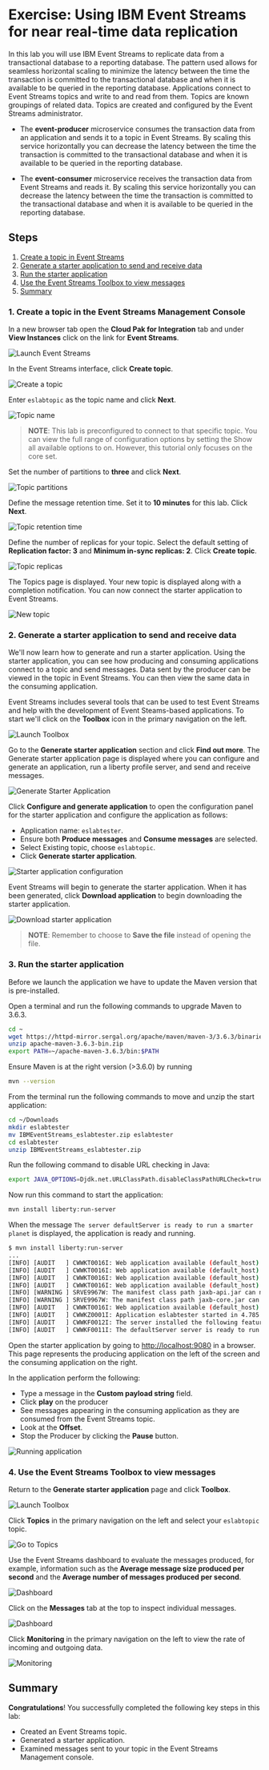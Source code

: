 # Exercise: Using IBM Event Streams for near real-time data replication

In this lab you will use IBM Event Streams to replicate data from a transactional database to a reporting database. The pattern used allows for seamless horizontal scaling to minimize the latency between the time the transaction is committed to the transactional database and when it is available to be queried in the reporting database. Applications connect to Event Streams topics and write to and read from them. Topics are known groupings of related data. Topics are created and configured by the Event Streams administrator.

* The **event-producer** microservice consumes the transaction data from an application and sends it to a topic in Event Streams. By scaling this service horizontally you can decrease the latency between the time the transaction is committed to the transactional database and when it is available to be queried in the reporting database.

* The **event-consumer** microservice receives the transaction data from Event Streams and reads it. By scaling this service horizontally you can decrease the latency between the time the transaction is committed to the transactional database and when it is available to be queried in the reporting database.

## Steps

1. [Create a topic in Event Streams](#1-create-a-topic-in-event-streams)
1. [Generate a starter application to send and receive data](#2-generate-a-starter-application-to-send-and-receive-data)
1. [Run the starter application](#3-run-the-starter-application)
1. [Use the Event Streams Toolbox to view messages](#4-use-the-event-streams-toolbox-to-view-messages)
1. [Summary](#summary)

### 1. Create a topic in the Event Streams Management Console

In a new browser tab open the **Cloud Pak for Integration** tab and under **View Instances** click on the link for **Event Streams**.

![Launch Event Streams](images/cp4i-dashboard-event-streams.png)

In the Event Streams interface, click **Create topic**.

![Create a topic](images/create-topic.png)

Enter `eslabtopic` as the topic name and click **Next**.

![Topic name](images/topic-name.png)

> **NOTE**: This lab is preconfigured to connect to that specific topic. You can view the full range of configuration options by setting the Show all available options to on. However, this tutorial only focuses on the core set.

Set the number of partitions to **three** and click **Next**.

![Topic partitions](images/topic-partitions.png)

Define the message retention time. Set it to **10 minutes** for this lab. Click **Next**.

![Topic retention time](images/topic-retention.png)

Define the number of replicas for your topic. Select the default setting of **Replication factor: 3** and **Minimum in-sync replicas: 2**. Click **Create topic**.

![Topic replicas](images/topic-replicas.png)

The Topics page is displayed. Your new topic is displayed along with a completion notification. You can now connect the starter application to Event Streams.

![New topic](images/new-topic.png)

### 2. Generate a starter application to send and receive data

We'll now learn how to generate and run a starter application. Using the starter application, you can see how producing and consuming applications connect to a topic and send messages. Data sent by the producer can be viewed in the topic in Event Streams. You can then view the same data in the consuming application.

Event Streams includes several tools that can be used to test Event Streams and help with the development of Event Steams-based applications. To start we'll click on the **Toolbox** icon in the primary navigation on the left.

![Launch Toolbox](images/launch-toolbox.png)

Go to the **Generate starter application** section and click **Find out more**. The Generate starter application page is displayed where you can configure and generate an application, run a liberty profile server, and send and receive messages.

![Generate Starter Application](images/generate-starter-app.png)

Click **Configure and generate application** to open the configuration panel for the starter application and configure the application as follows:

* Application name: `eslabtester`.
* Ensure both **Produce messages** and **Consume messages** are selected.
* Select Existing topic, choose `eslabtopic`.
* Click **Generate starter application**.

![Starter application configuration](images/app-config.png)

Event Streams will begin to generate the starter application. When it has been generated, click **Download application** to begin downloading the starter application.

![Download starter application](images/download-starter-app.png)

> **NOTE**: Remember to choose to **Save the file** instead of opening the file.

### 3. Run the starter application

Before we launch the application we have to update the Maven version that is pre-installed.

Open a terminal and run the following commands to upgrade Maven to 3.6.3.

```bash
cd ~
wget https://httpd-mirror.sergal.org/apache/maven/maven-3/3.6.3/binaries/apache-maven-3.6.3-bin.zip
unzip apache-maven-3.6.3-bin.zip
export PATH=~/apache-maven-3.6.3/bin:$PATH
```

Ensure Maven is at the right version (>3.6.0) by running

```bash
mvn --version
```

From the terminal run the following commands to move and unzip the start application:

```bash
cd ~/Downloads
mkdir eslabtester
mv IBMEventStreams_eslabtester.zip eslabtester
cd eslabtester
unzip IBMEventStreams_eslabtester.zip
```

Run the following command to disable URL checking in Java:

```bash
export JAVA_OPTIONS=Djdk.net.URLClassPath.disableClassPathURLCheck=true
```

Now run this command to start the application:

```bash
mvn install liberty:run-server
```

When the message `The server defaultServer is ready to run a smarter planet` is displayed, the application is ready and running.

```bash
$ mvn install liberty:run-server
...
[INFO] [AUDIT   ] CWWKT0016I: Web application available (default_host): http://admin.ibm.demo:9080/health/
[INFO] [AUDIT   ] CWWKT0016I: Web application available (default_host): http://admin.ibm.demo:9080/metrics/
[INFO] [AUDIT   ] CWWKT0016I: Web application available (default_host): http://admin.ibm.demo:9080/ibm/api/
[INFO] [AUDIT   ] CWWKT0016I: Web application available (default_host): http://admin.ibm.demo:9080/jwt/
[INFO] [WARNING ] SRVE9967W: The manifest class path jaxb-api.jar can not be found in jar file file:/home/ibmuser/Downloads/eslabtester/target/liberty/wlp/usr/servers/defaultServer/apps/expanded/eslabtester.war/WEB-INF/lib/jaxb-core-2.2.11.jar or its parent.
[INFO] [WARNING ] SRVE9967W: The manifest class path jaxb-core.jar can not be found in jar file file:/home/ibmuser/Downloads/eslabtester/target/liberty/wlp/usr/servers/defaultServer/apps/expanded/eslabtester.war/WEB-INF/lib/jaxb-impl-2.2.11.jar or its parent.
[INFO] [AUDIT   ] CWWKT0016I: Web application available (default_host): http://admin.ibm.demo:9080/
[INFO] [AUDIT   ] CWWKZ0001I: Application eslabtester started in 4.785 seconds.
[INFO] [AUDIT   ] CWWKF0012I: The server installed the following features: [appSecurity-2.0, cdi-1.2, concurrent-1.0, distributedMap-1.0, jaxrs-2.0, jaxrsClient-2.0, jndi-1.0, json-1.0, jsonp-1.0, jwt-1.0, microProfile-1.2, mpConfig-1.1, mpFaultTolerance-1.0, mpHealth-1.0, mpJwt-1.0, mpMetrics-1.0, servlet-3.1, ssl-1.0, websocket-1.1].
[INFO] [AUDIT   ] CWWKF0011I: The defaultServer server is ready to run a smarter planet. The defaultServer server started in 12.770 seconds.
```

Open the starter application by going to <http://localhost:9080> in a browser. This page represents the producing application on the left of the screen and the consuming application on the right.

In the application perform the following:

* Type a message in the **Custom payload string** field.
* Click **play** on the producer
* See messages appearing in the consuming application as they are consumed from the Event Streams topic.
* Look at the **Offset**.
* Stop the Producer by clicking the **Pause** button.

![Running application](images/local-app.png)

### 4. Use the Event Streams Toolbox to view messages

Return to the **Generate starter application** page and click **Toolbox**.

![Launch Toolbox](images/launch-toolbox-from-starter.png)

Click **Topics** in the primary navigation on the left and select your `eslabtopic` topic.

![Go to Topics](images/view-topics.png)

Use the Event Streams dashboard to evaluate the messages produced, for example, information such as the **Average message size produced per second** and the **Average number of messages produced per second**.

![Dashboard](images/producers.png)

Click on the **Messages** tab at the top to inspect individual messages.

![Dashboard](images/view-messages.png)

Click **Monitoring** in the primary navigation on the left to view the rate of incoming and outgoing data.

![Monitoring](images/monitoring.png)

## Summary

**Congratulations**! You successfully completed the following key steps in this lab:

* Created an Event Streams topic.
* Generated a starter application.
* Examined messages sent to your topic in the Event Streams Management console.
